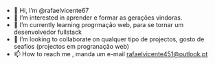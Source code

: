 - 👋 Hi, I’m @rafaelvicente67
- 👀 I’m interested in aprender e formar as gerações vindoras.
- 🌱 I’m currently learning progrmação web, para se tornar um desenvolvedor fullstack
- 💞️ I’m looking to collaborate on  qualquer tipo de projectos, gosto de seafios (projectos em progranação web)
- 📫 How to reach me , manda um e-mail rafaelvicente451@outlook.pt

<!---
rafaelvicente67/rafaelvicente67 is a ✨ special ✨ repository because its `README.md` (this file) appears on your GitHub profile.
You can click the Preview link to take a look at your changes.
--->
